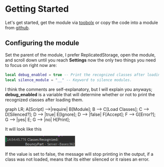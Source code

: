 # Getting Started

Let's get started, get the module via [toobolx](https://www.roblox.com/library/6978094397/Bases) or copy the code into a module from [github](https://github.com/remideas/Bases).

## Configuring the module

Set the parent of the module, I prefer ReplicatedStorage, open the module, and scroll down until you reach **Settings** now the only two things you need to focus on right now are:
```lua
local debug_enabled = true -- Print the recognized classes after loading them.
local silence_module = "__" -- Keyword to silence modules.
```
I think the comments are self-explanatory, but I will explain you anyways; **debug_enabled** is a variable that will determine whether or not to print the recognized classes
after loading them.
<div class="mermaid">
graph LR;
  A[Script] -->|require| B[Module];
  B --> C[Load Classes];
  C --> D[Silenced?];
  D --> |true| E[Ignore];
  D --> |false| F[Accept];
  F --> G[Error?];
  G --> |yes| E;
  G --> |no| H[Print];
</div>

It will look like this

![debug_photo](https://github.com/remideas/Bases/blob/main/images/DebugPhoto.png?raw=true)

If the value is set to false, the message will stop printing in the output, if a class was not loaded, means that its either silenced or it raises an error.